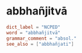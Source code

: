 # abbhañjitvā

``` toml
dict_label = "NCPED"
word = "abbhañjitvā"
grammar_comment = "absol."
see_also = ["abbhañjati"]
```

